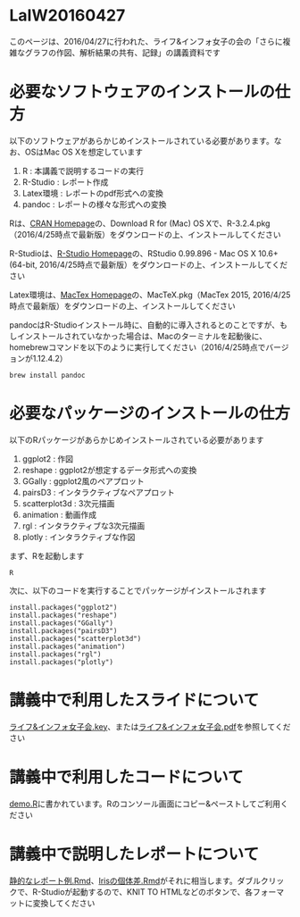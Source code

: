 # LaIW20160427
このページは、2016/04/27に行われた、ライフ&インフォ女子の会の「さらに複雑なグラフの作図、解析結果の共有、記録」の講義資料です

# 必要なソフトウェアのインストールの仕方
以下のソフトウェアがあらかじめインストールされている必要があります。なお、OSはMac OS Xを想定しています

1. R : 本講義で説明するコードの実行
2. R-Studio : レポート作成
3. Latex環境 : レポートのpdf形式への変換
4. pandoc : レポートの様々な形式への変換

Rは、[CRAN Homepage](https://cran.ism.ac.jp)の、Download R for (Mac) OS Xで、R-3.2.4.pkg（2016/4/25時点で最新版）をダウンロードの上、インストールしてください

R-Studioは、[R-Studio Homepage](https://www.rstudio.com/products/rstudio/download/)の、RStudio 0.99.896 - Mac OS X 10.6+ (64-bit, 2016/4/25時点で最新版）をダウンロードの上、インストールしてください

Latex環境は、[MacTex Homepage](https://tug.org/mactex/)の、MacTeX.pkg（MacTex 2015, 2016/4/25時点で最新版）をダウンロードの上、インストールしてください

pandocはR-Studioインストール時に、自動的に導入されるとのことですが、もしインストールされていなかった場合は、Macのターミナルを起動後に、homebrewコマンドを以下のように実行してください（2016/4/25時点でバージョンが1.12.4.2）

```{bash}
brew install pandoc
```

# 必要なパッケージのインストールの仕方
以下のRパッケージがあらかじめインストールされている必要があります

1. ggplot2 : 作図
2. reshape : ggplot2が想定するデータ形式への変換
3. GGally : ggplot2風のペアプロット
4. pairsD3 : インタラクティブなペアプロット
5. scatterplot3d : 3次元描画
6. animation : 動画作成
7. rgl : インタラクティブな3次元描画
8. plotly : インタラクティブな作図

まず、Rを起動します

```{r}
R
```

次に、以下のコードを実行することでパッケージがインストールされます

```{r}
install.packages("ggplot2")
install.packages("reshape")
install.packages("GGally")
install.packages("pairsD3")
install.packages("scatterplot3d")
install.packages("animation")
install.packages("rgl")
install.packages("plotly")
```

# 講義中で利用したスライドについて
[ライフ&インフォ女子会.key](https://www.dropbox.com/s/p5aa2xrfxbsaece/%E3%83%A9%E3%82%A4%E3%83%95%26%E3%82%A4%E3%83%B3%E3%83%95%E3%82%A9%E5%A5%B3%E5%AD%90%E4%BC%9A.key?dl=0)、または[ライフ&インフォ女子会.pdf](https://www.dropbox.com/s/c5iecvpa3largwk/%E3%83%A9%E3%82%A4%E3%83%95%26%E3%82%A4%E3%83%B3%E3%83%95%E3%82%A9%E5%A5%B3%E5%AD%90%E4%BC%9A.pdf?dl=0)を参照してください

# 講義中で利用したコードについて
[demo.R](https://github.com/kokitsuyuzaki/LaIW20160427/blob/master/demo.R)に書かれています。Rのコンソール画面にコピー&ペーストしてご利用ください

# 講義中で説明したレポートについて
[静的なレポート例.Rmd](https://github.com/kokitsuyuzaki/LaIW20160427/blob/master/静的なレポート例.Rmd)、[Irisの個体差.Rmd](https://github.com/kokitsuyuzaki/LaIW20160427/blob/master/Irisの個体差.Rmd)がそれに相当します。ダブルクリックで、R-Studioが起動するので、KNIT TO HTMLなどのボタンで、各フォーマットに変換してください